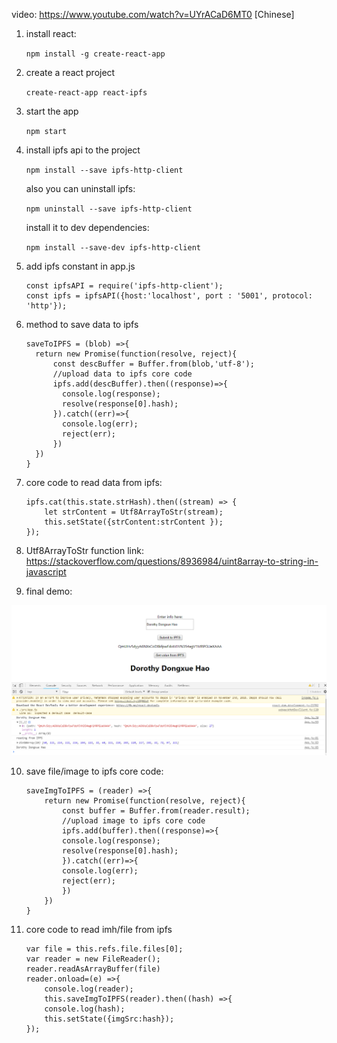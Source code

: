 video: https://www.youtube.com/watch?v=UYrACaD6MT0 [Chinese]

1. install  react:

    `npm install -g create-react-app`

2. create a react project

    `create-react-app react-ipfs`

3. start the app

    `npm start`

4. install ipfs api to the project

    `npm install --save ipfs-http-client`

    also you can uninstall ipfs:

    `npm uninstall --save ipfs-http-client`

    install it to dev dependencies:

    `npm install --save-dev ipfs-http-client`
    
5. add ipfs constant  in app.js
    ```
    const ipfsAPI = require('ipfs-http-client');
    const ipfs = ipfsAPI({host:'localhost', port : '5001', protocol: 'http'});
     ```
6. method to save data to ipfs
    ```
    saveToIPFS = (blob) =>{
      return new Promise(function(resolve, reject){
          const descBuffer = Buffer.from(blob,'utf-8');
          //upload data to ipfs core code
          ipfs.add(descBuffer).then((response)=>{
            console.log(response);
            resolve(response[0].hash);
          }).catch((err)=>{
            console.log(err);
            reject(err);
          })
      })
   }
    ```
7. core code to read data from ipfs:
    ```
    ipfs.cat(this.state.strHash).then((stream) => {
        let strContent = Utf8ArrayToStr(stream);
        this.setState({strContent:strContent });
    });
    ```
8. Utf8ArrayToStr function link: https://stackoverflow.com/questions/8936984/uint8array-to-string-in-javascript
9. final demo:
<p><img src="./screenshots/demo.png"/></p>

10. save file/image to ipfs core code:
    ```
    saveImgToIPFS = (reader) =>{
        return new Promise(function(resolve, reject){
            const buffer = Buffer.from(reader.result);
            //upload image to ipfs core code
            ipfs.add(buffer).then((response)=>{
            console.log(response);
            resolve(response[0].hash);
            }).catch((err)=>{
            console.log(err);
            reject(err);
            })
        })
    }
    ```
11. core code to read imh/file from ipfs
    ```
    var file = this.refs.file.files[0];
    var reader = new FileReader();
    reader.readAsArrayBuffer(file)
    reader.onload=(e) =>{
        console.log(reader);
        this.saveImgToIPFS(reader).then((hash) =>{
        console.log(hash);
        this.setState({imgSrc:hash});
    });                         
    ```        